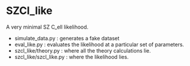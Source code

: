 # SZCl_like

A very minimal SZ C_ell likelihood.

- simulate_data.py : generates a fake dataset
- eval_like.py : evaluates the likelihood at a particular set of parameters.
- szcl_like/theory.py : where all the theory calculations lie.
- szcl_like/szcl_like.py : where the likelihood lies.
